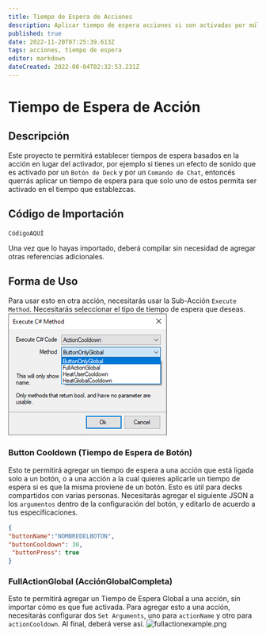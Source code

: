 ```yaml
---
title: Tiempo de Espera de Acciones
description: Aplicar tiempo de espera acciones si son activadas por múltiples fuentes
published: true
date: 2022-11-20T07:25:39.613Z
tags: acciones, tiempo de espera
editor: markdown
dateCreated: 2022-08-04T02:32:53.231Z
---
```


# Tiempo de Espera de Acción

## Descripción
Este proyecto te permitirá establecer tiempos de espera basados en la acción en lugar del activador, por ejemplo si tienes un efecto de sonido que es activado por un `Botón de Deck` y por un `Comando de Chat`, entoncés querrás aplicar un tiempo de espera para que solo uno de estos permita ser activado en el tiempo que establezcas.

## Código de Importación
```
CódigoAQUÍ
```
Una vez que lo hayas importado, deberá compilar sin necesidad de agregar otras referencias adicionales.

## Forma de Uso

Para usar esto en otra acción, necesitarás usar la Sub-Acción `Execute Method`. Necesitarás seleccionar el tipo de tiempo de espera que deseas. ![actioncooldownmethod.png](/extensions/actioncooldown/images/actioncooldownmethod.png)

### Button Cooldown (Tiempo de Espera de Botón)
Esto te permitirá agregar un tiempo de espera a una acción que está ligada solo a un botón, o a una acción a la cual quieres aplicarle un tiempo de espera si es que la misma proviene de un botón. Esto es útil para decks compartidos con varias personas. Necesitarás agregar el siguiente JSON a los `argumentos` dentro de la configuración del botón, y editarlo de acuerdo a tus especificaciones.
```json
{
"buttonName":"NOMBREDELBOTON",
"buttonCooldown": 30,
 "buttonPress": true
}
```

### FullActionGlobal (AcciónGlobalCompleta)
Esto te permitirá agregar un Tiempo de Espera Global a una acción, sin importar cómo es que fue activada. Para agregar esto a una acción, necesitarás configurar dos `Set Arguments`, uno para `actionName` y otro para `actionCooldown`. Al final, deberá verse así. ![fullactionexample.png](/assets/actioncooldown/images/fullactionexample.png)
